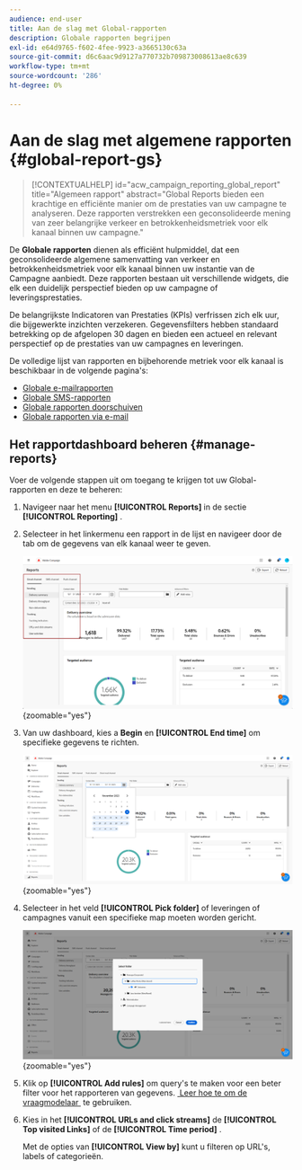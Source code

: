 ```yaml
---
audience: end-user
title: Aan de slag met Global-rapporten
description: Globale rapporten begrijpen
exl-id: e64d9765-f602-4fee-9923-a3665130c63a
source-git-commit: d6c6aac9d9127a770732b709873008613ae8c639
workflow-type: tm+mt
source-wordcount: '286'
ht-degree: 0%

---
```


# Aan de slag met algemene rapporten {#global-report-gs}

>[!CONTEXTUALHELP]
>id="acw_campaign_reporting_global_report"
>title="Algemeen rapport"
>abstract="Global Reports bieden een krachtige en efficiënte manier om de prestaties van uw campagne te analyseren. Deze rapporten verstrekken een geconsolideerde mening van zeer belangrijke verkeer en betrokkenheidsmetriek voor elk kanaal binnen uw campagne."

De **Globale rapporten** dienen als efficiënt hulpmiddel, dat een geconsolideerde algemene samenvatting van verkeer en betrokkenheidsmetriek voor elk kanaal binnen uw instantie van de Campagne aanbiedt. Deze rapporten bestaan uit verschillende widgets, die elk een duidelijk perspectief bieden op uw campagne of leveringsprestaties.

De belangrijkste Indicatoren van Prestaties (KPIs) verfrissen zich elk uur, die bijgewerkte inzichten verzekeren. Gegevensfilters hebben standaard betrekking op de afgelopen 30 dagen en bieden een actueel en relevant perspectief op de prestaties van uw campagnes en leveringen.

De volledige lijst van rapporten en bijbehorende metriek voor elk kanaal is beschikbaar in de volgende pagina&#39;s:

* [Globale e-mailrapporten](global-report-email.md)
* [Globale SMS-rapporten](global-report-sms.md)
* [Globale rapporten doorschuiven](global-report-push.md)
* [Globale rapporten via e-mail](global-report-direct.md)

## Het rapportdashboard beheren {#manage-reports}

Voer de volgende stappen uit om toegang te krijgen tot uw Global-rapporten en deze te beheren:

1. Navigeer naar het menu **[!UICONTROL Reports]** in de sectie **[!UICONTROL Reporting]** .

1. Selecteer in het linkermenu een rapport in de lijst en navigeer door de tab om de gegevens van elk kanaal weer te geven.

   ![&#x200B; Schermafbeelding die het linkermenu en de lusjes tonen voor het navigeren van gegevens van elk kanaal &#x200B;](assets/global_report_manage_3.png){zoomable="yes"}

1. Van uw dashboard, kies a **Begin** en **[!UICONTROL End time]** om specifieke gegevens te richten.

   ![&#x200B; Schermschot die het dashboard met opties tonen om begin en eindtijd voor gegevens te selecteren richtend &#x200B;](assets/global_report_manage_1.png){zoomable="yes"}

1. Selecteer in het veld **[!UICONTROL Pick folder]** of leveringen of campagnes vanuit een specifieke map moeten worden gericht.

   ![&#x200B; Schermafbeelding die het gebied van de plukmap toont voor het selecteren van leveringen of campagnes &#x200B;](assets/global_report_manage_2.png){zoomable="yes"}

1. Klik op **[!UICONTROL Add rules]** om query&#39;s te maken voor een beter filter voor het rapporteren van gegevens. [&#x200B; Leer hoe te om de vraagmodelaar &#x200B;](../query/query-modeler-overview.md) te gebruiken.

1. Kies in het **[!UICONTROL URLs and click streams]** de **[!UICONTROL Top visited Links]** of de **[!UICONTROL Time period]** .

   Met de opties van **[!UICONTROL View by]** kunt u filteren op URL&#39;s, labels of categorieën.